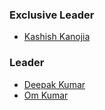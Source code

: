 ### Exclusive Leader

* [Kashish Kanojia](mailto:kashish.kanojia@owasp.org)

### Leader

* [Deepak Kumar](mailto:deepak.kumar@owasp.org)
* [Om Kumar](mailto:om.kumar@owasp.org)

